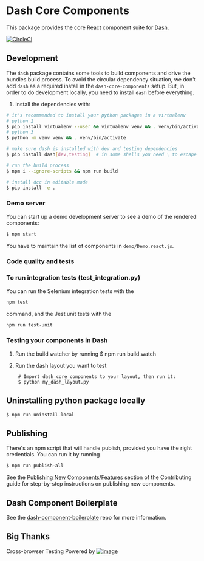 # Dash Core Components

This package provides the core React component suite for [Dash][].

[![CircleCI](https://circleci.com/gh/plotly/dash-core-components.svg?style=svg)](https://circleci.com/gh/plotly/dash-core-components)

## Development

The `dash` package contains some tools to build components and drive the bundles build process.
To avoid the circular dependency situation, we don't add `dash` as a required install in the `dash-core-components` setup.
But, in order to do development locally, you need to install `dash` before everything.

1. Install the dependencies with:

```bash
# it's recommended to install your python packages in a virtualenv
# python 2
$ pip install virtualenv --user && virtualenv venv && . venv/bin/activate
# python 3
$ python -m venv venv && . venv/bin/activate

# make sure dash is installed with dev and testing dependencies
$ pip install dash[dev,testing]  # in some shells you need \ to escape []

# run the build process
$ npm i --ignore-scripts && npm run build

# install dcc in editable mode
$ pip install -e .
```

### Demo server

You can start up a demo development server to see a demo of the rendered
components:

```sh
$ npm start
```

You have to maintain the list of components in `demo/Demo.react.js`.

### Code quality and tests

### To run integration tests (test_integration.py)
You can run the Selenium integration tests with the
```sh
npm test
```
command, and the Jest unit tests with the
```sh
npm run test-unit
```

### Testing your components in Dash
1. Run the build watcher by running
        $ npm run build:watch

2. Run the dash layout you want to test

        # Import dash_core_components to your layout, then run it:
        $ python my_dash_layout.py

## Uninstalling python package locally

```sh
$ npm run uninstall-local
```

## Publishing

There's an npm script that will handle publish, provided you have the right credentials. You can run it by running

```sh
$ npm run publish-all
```

See the [Publishing New Components/Features](CONTRIBUTING.md#publishing-new-componentsfeatures) section of the Contributing guide for step-by-step instructions on publishing new components.

## Dash Component Boilerplate

See the [dash-component-boilerplate](https://github.com/plotly/dash-component-boilerplate) repo for more information.

[Dash]: https://plotly.com/dash
[Dash Component Boilerplate]: (https://github.com/plotly/dash-component-boilerplate)
[NPM package authors]: https://www.npmjs.com/package/dash-core-components/access
[PyPi]: https://pypi.python.org/pypi


## Big Thanks
Cross-browser Testing Powered by [![image](https://user-images.githubusercontent.com/1394467/64290307-e4c66600-cf33-11e9-85a1-12c82230a597.png)](https://saucelabs.com) 
